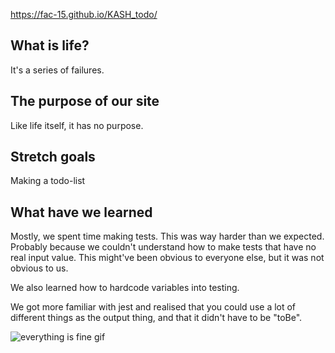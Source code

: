 https://fac-15.github.io/KASH_todo/


## What is life? 

It's a series of failures. 

## The purpose of our site

Like life itself, it has no purpose. 

## Stretch goals

Making a todo-list 


## What have we learned 

Mostly, we spent time making tests. This was way harder than we expected. Probably because we couldn't understand how to make tests that have no real input value. This might've been obvious to everyone else, but it was not obvious to us. 

We also learned how to hardcode variables into testing.

We got more familiar with jest and realised that you could use a lot of different things as the output thing, and that it didn't have to be "toBe".


![everything is fine gif](https://media.giphy.com/media/NTur7XlVDUdqM/giphy.gif)
